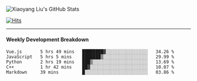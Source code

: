 ![Xiaoyang Liu's GitHub Stats](https://github-readme-stats.vercel.app/api?username=xiaoyang-liu-cs&show_icons=true&hide_border=true&icon_color=586069&title_color=a0a9af)

[![Hits](https://hits.seeyoufarm.com/api/count/incr/badge.svg?url=https%3A%2F%2Fgithub.com%2Fxiaoyang-liu-cs&count_bg=%2366CCFF&title_bg=%23555555&icon=&icon_color=%23E7E7E7&title=Profile+Views&edge_flat=true)](https://hits.seeyoufarm.com)

---
#### Weekly Development Breakdown
<!--START_SECTION:waka-->
```text
Vue.js       5 hrs 49 mins   ████████▓░░░░░░░░░░░░░░░░   34.26 % 
JavaScript   5 hrs 5 mins    ███████▒░░░░░░░░░░░░░░░░░   29.99 % 
Python       2 hrs 19 mins   ███▒░░░░░░░░░░░░░░░░░░░░░   13.69 % 
C++          1 hr 42 mins    ██▓░░░░░░░░░░░░░░░░░░░░░░   10.07 % 
Markdown     39 mins         █░░░░░░░░░░░░░░░░░░░░░░░░   03.86 % 
```
<!--END_SECTION:waka-->
